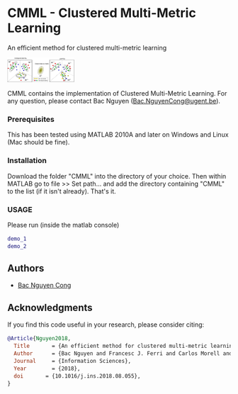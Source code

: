 # CMML - Clustered Multi-Metric Learning
An efficient method for clustered multi-metric learning

<img src="figs/illustrative.png" style="max-width:100%; width: 30%">

CMML contains the implementation of Clustered Multi-Metric Learning. 
For any question, please contact Bac Nguyen (Bac.NguyenCong@ugent.be).

### Prerequisites
This has been tested using MATLAB 2010A and later on Windows and Linux (Mac should be fine).

### Installation
Download the folder "CMML" into the directory of your choice. Then within MATLAB go to file >> Set path... and add the directory containing "CMML" to the list (if it isn't already). That's it.

### USAGE

Please run (inside the matlab console)
```matlab
demo_1
demo_2
```

## Authors

* [Bac Nguyen Cong](https://github.com/bacnguyencong)

## Acknowledgments
If you find this code useful in your research, please consider citing:
``` bibtex
@Article{Nguyen2018,
  Title       = {An efficient method for clustered multi-metric learning},
  Author      = {Bac Nguyen and Francesc J. Ferri and Carlos Morell and De Baets, Bernard},
  Journal     = {Information Sciences},
  Year        = {2018},
  doi       = {10.1016/j.ins.2018.08.055},
}
```
